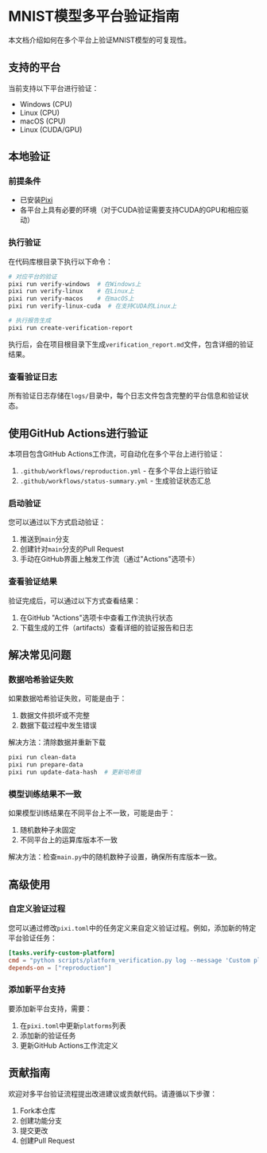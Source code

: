 # MNIST模型多平台验证指南

本文档介绍如何在多个平台上验证MNIST模型的可复现性。

## 支持的平台

当前支持以下平台进行验证：

- Windows (CPU)
- Linux (CPU)
- macOS (CPU)
- Linux (CUDA/GPU)

## 本地验证

### 前提条件

- 已安装[Pixi](https://github.com/prefix-dev/pixi)
- 各平台上具有必要的环境（对于CUDA验证需要支持CUDA的GPU和相应驱动）

### 执行验证

在代码库根目录下执行以下命令：

```bash
# 对应平台的验证
pixi run verify-windows  # 在Windows上
pixi run verify-linux    # 在Linux上
pixi run verify-macos    # 在macOS上
pixi run verify-linux-cuda  # 在支持CUDA的Linux上

# 执行报告生成
pixi run create-verification-report
```

执行后，会在项目根目录下生成`verification_report.md`文件，包含详细的验证结果。

### 查看验证日志

所有验证日志存储在`logs/`目录中，每个日志文件包含完整的平台信息和验证状态。

## 使用GitHub Actions进行验证

本项目包含GitHub Actions工作流，可自动化在多个平台上进行验证：

1. `.github/workflows/reproduction.yml` - 在多个平台上运行验证
2. `.github/workflows/status-summary.yml` - 生成验证状态汇总

### 启动验证

您可以通过以下方式启动验证：

1. 推送到`main`分支
2. 创建针对`main`分支的Pull Request
3. 手动在GitHub界面上触发工作流（通过"Actions"选项卡）

### 查看验证结果

验证完成后，可以通过以下方式查看结果：

1. 在GitHub "Actions"选项卡中查看工作流执行状态
2. 下载生成的工件（artifacts）查看详细的验证报告和日志

## 解决常见问题

### 数据哈希验证失败

如果数据哈希验证失败，可能是由于：

1. 数据文件损坏或不完整
2. 数据下载过程中发生错误

解决方法：清除数据并重新下载

```bash
pixi run clean-data
pixi run prepare-data
pixi run update-data-hash  # 更新哈希值
```

### 模型训练结果不一致

如果模型训练结果在不同平台上不一致，可能是由于：

1. 随机数种子未固定
2. 不同平台上的运算库版本不一致

解决方法：检查`main.py`中的随机数种子设置，确保所有库版本一致。

## 高级使用

### 自定义验证过程

您可以通过修改`pixi.toml`中的任务定义来自定义验证过程。例如，添加新的特定平台验证任务：

```toml
[tasks.verify-custom-platform]
cmd = "python scripts/platform_verification.py log --message 'Custom platform verification'"
depends-on = ["reproduction"]
```

### 添加新平台支持

要添加新平台支持，需要：

1. 在`pixi.toml`中更新`platforms`列表
2. 添加新的验证任务
3. 更新GitHub Actions工作流定义

## 贡献指南

欢迎对多平台验证流程提出改进建议或贡献代码。请遵循以下步骤：

1. Fork本仓库
2. 创建功能分支
3. 提交更改
4. 创建Pull Request 